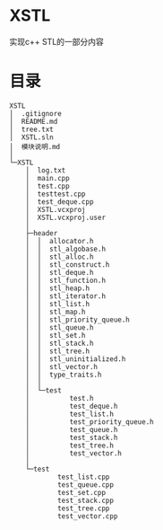 # XSTL
实现c++ STL的一部分内容

# 目录

    XSTL
    │  .gitignore
    │  README.md
    │  tree.txt
    │  XSTL.sln
    │  模块说明.md
    │  
    └─XSTL
        │  log.txt
        │  main.cpp
        │  test.cpp
        │  testtest.cpp
        │  test_deque.cpp
        │  XSTL.vcxproj
        │  XSTL.vcxproj.user
        │  
        ├─header
        │  │  allocator.h
        │  │  stl_algobase.h
        │  │  stl_alloc.h
        │  │  stl_construct.h
        │  │  stl_deque.h
        │  │  stl_function.h
        │  │  stl_heap.h
        │  │  stl_iterator.h
        │  │  stl_list.h
        │  │  stl_map.h
        │  │  stl_priority_queue.h
        │  │  stl_queue.h
        │  │  stl_set.h
        │  │  stl_stack.h
        │  │  stl_tree.h
        │  │  stl_uninitialized.h
        │  │  stl_vector.h
        │  │  type_traits.h
        │  │  
        │  └─test
        │          test.h
        │          test_deque.h
        │          test_list.h
        │          test_priority_queue.h
        │          test_queue.h
        │          test_stack.h
        │          test_tree.h
        │          test_vector.h
        │          
        └─test
                test_list.cpp
                test_queue.cpp
                test_set.cpp
                test_stack.cpp
                test_tree.cpp
                test_vector.cpp
